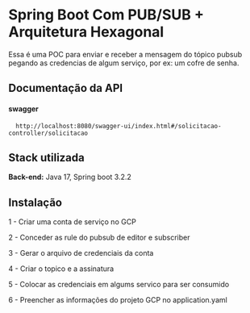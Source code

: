 
# Spring Boot Com PUB/SUB + Arquitetura Hexagonal

Essa é uma POC para enviar e receber a mensagem do tópico pubsub pegando as credencias de algum serviço, por ex: um cofre de senha.
## Documentação da API

#### swagger

```http
  http://localhost:8080/swagger-ui/index.html#/solicitacao-controller/solicitacao
```
## Stack utilizada


**Back-end:** Java 17, Spring boot 3.2.2


## Instalação

1 - Criar uma conta de serviço no GCP

2 - Conceder as rule do pubsub de editor e subscriber

3 - Gerar o arquivo de credenciais da conta

4 - Criar o topico e a assinatura

5 - Colocar as credenciais em algums servico para ser consumido

6 - Preencher as informações do projeto GCP no application.yaml

    